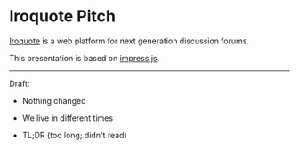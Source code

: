 Iroquote Pitch
============

[Iroquote](http://www.iroquote.com) is a web platform for next generation discussion forums.

This presentation is based on [impress.js](http://github.com/bartaz/impress.js).


------------
Draft:

- Nothing changed

- We live in different times

- TL;DR (too long; didn't read)
